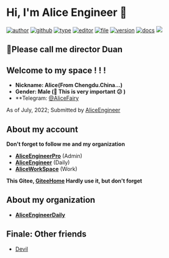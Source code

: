 # Hi, I'm Alice Engineer 👋

[![author](https://img.shields.io/badge/Author-Alice-orange)](https://t.me/AliceEngineerPro) [![github](https://img.shields.io/badge/Github-AliceEngineerPro-green)](https://github.com/AliceEngineerPro) [![type](https://img.shields.io/badge/Type-Personal-blue)](#) [![editor](https://img.shields.io/badge/Editor-Typora-yellow)](#) [![file](https://img.shields.io/badge/File-,Markdown-orange)](#) [![version](https://img.shields.io/badge/Version-Release-blue)](#) [![docs](https://img.shields.io/badge/Docs-Passing-brightgreen)](#) [![](https://img.shields.io/badge/%E7%AD%89%E6%88%91%E4%BB%A3%E7%A0%81%E7%BC%96%E6%88%90-%E5%A8%B6%E4%BD%A0%E4%B8%BA%E5%A6%BB%E5%8F%AF%E5%A5%BD-red)](#)

## 🎉Please call me director Duan

## Welcome to my space ! ! !

- **Nickname: Alice(From Chengdu.China...)** 
- **Gender: Male (👨 This is very important 😕 )** 
- **Telegram: [@AliceFairy](https://t.me/AliceProfession) 

As of July, 2022; Submitted by [AliceEngineer](https://github.com/AliceEngineer) 

## About my account

**Don't forget to follow me and my organization** 

- [**AliceEngineerPro**](https://github.com/AliceEngineerPro) (Admin)
- [**AliceEngineer**](https://github.com/AliceEngineer) (Daily)
- [**AliceWorkSpace**](https://github.com/AliceWorkSpace) (Work)

**This Gitee, [GiteeHome](https://gitee.com/AliceEngineerPro) Hardly use it, but don't forget** 

## About my organization 

- [**AliceEngineerDaily**](https://github.com/AliceEngineerDaily) 

## Finale: Other friends

- [Devil](https://github.com/Devil1314412) 

